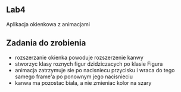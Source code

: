 ## Lab4
Aplikacja okienkowa z animacjami

## Zadania do zrobienia
- rozszerzanie okienka powoduje rozszerzenie kanwy
- stworzyc klasy roznych figur dzidziczacych po klasie Figura
- animacja zatrzymuje sie po nacisniecu przycisku i wraca do tego samego frame'a po ponownym jego nacisnieciu
- kanwa ma pozostac biala, a nie zmieniac kolor na szary
